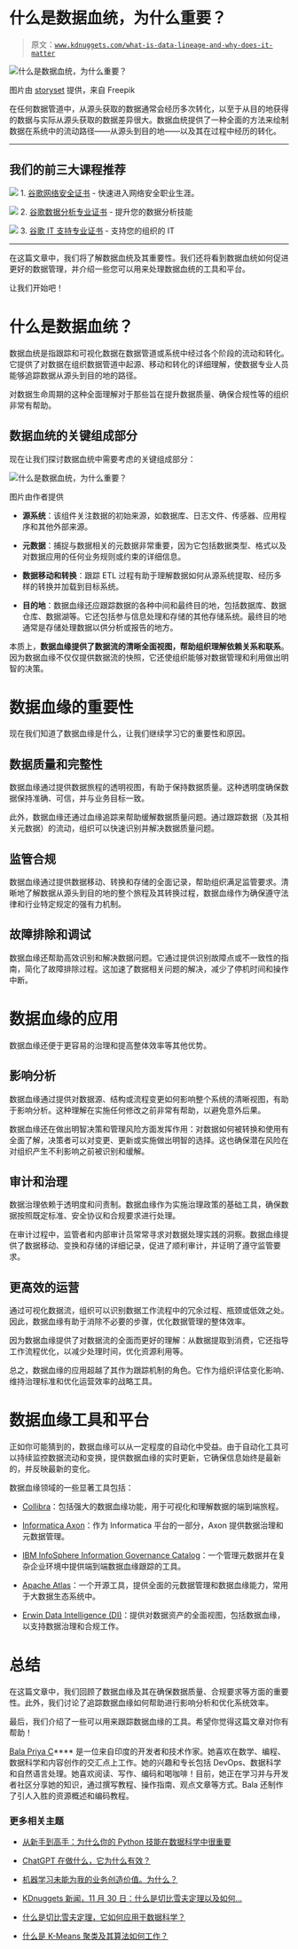 # 什么是数据血统，为什么重要？

> 原文：[`www.kdnuggets.com/what-is-data-lineage-and-why-does-it-matter`](https://www.kdnuggets.com/what-is-data-lineage-and-why-does-it-matter)

![什么是数据血统，为什么重要？](img/6cdac078918bcdc3318dbe294ef144fa.png)

图片由 [storyset](https://www.freepik.com/free-vector/data-points-concept-illustration_8497396.htm#query=data%20lineage&position=0&from_view=search&track=ais&uuid=e1ab7fd5-a404-43db-8d0b-553ccb834e10) 提供，来自 Freepik

在任何数据管道中，从源头获取的数据通常会经历多次转化，以至于从目的地获得的数据与实际从源头获取的数据差异很大。数据血统提供了一种全面的方法来绘制数据在系统中的流动路径——从源头到目的地——以及其在过程中经历的转化。

* * *

## 我们的前三大课程推荐

![](img/0244c01ba9267c002ef39d4907e0b8fb.png) 1\. [谷歌网络安全证书](https://www.kdnuggets.com/google-cybersecurity) - 快速进入网络安全职业生涯。

![](img/e225c49c3c91745821c8c0368bf04711.png) 2\. [谷歌数据分析专业证书](https://www.kdnuggets.com/google-data-analytics) - 提升您的数据分析技能

![](img/0244c01ba9267c002ef39d4907e0b8fb.png) 3\. [谷歌 IT 支持专业证书](https://www.kdnuggets.com/google-itsupport) - 支持您的组织的 IT

* * *

在这篇文章中，我们将了解数据血统及其重要性。我们还将看到数据血统如何促进更好的数据管理，并介绍一些您可以用来处理数据血统的工具和平台。

让我们开始吧！

# 什么是数据血统？

数据血统是指跟踪和可视化数据在数据管道或系统中经过各个阶段的流动和转化。它提供了对数据在组织数据管道中起源、移动和转化的详细理解，使数据专业人员能够追踪数据从源头到目的地的路径。

对数据生命周期的这种全面理解对于那些旨在提升数据质量、确保合规性等的组织非常有帮助。

## 数据血统的关键组成部分

现在让我们探讨数据血统中需要考虑的关键组成部分：

![什么是数据血统，为什么重要？](img/9b729fd37c49e7c1dd6c98f930e1ee91.png)

图片由作者提供

+   **源系统**：该组件关注数据的初始来源，如数据库、日志文件、传感器、应用程序和其他外部来源。

+   **元数据**：捕捉与数据相关的元数据非常重要，因为它包括数据类型、格式以及对数据应用的任何业务规则或约束的详细信息。

+   **数据移动和转换**：跟踪 ETL 过程有助于理解数据如何从源系统提取、经历多样的转换并加载到目标系统。

+   **目的地**：数据血缘还应跟踪数据的各种中间和最终目的地，包括数据库、数据仓库、数据湖等。它还包括参与信息处理和存储的其他存储系统。最终目的地通常是存储处理数据以供分析或报告的地方。

本质上，**数据血缘提供了数据流的清晰全面视图，帮助组织理解依赖关系和联系**。因为数据血缘不仅仅提供数据流的快照，它还使组织能够对数据管理和利用做出明智的决策。

# 数据血缘的重要性

现在我们知道了数据血缘是什么，让我们继续学习它的重要性和原因。

## 数据质量和完整性

数据血缘通过提供数据旅程的透明视图，有助于保持数据质量。这种透明度确保数据保持准确、可信，并与业务目标一致。

此外，数据血缘还通过血缘追踪来帮助缓解数据质量问题。通过跟踪数据（及其相关元数据）的流动，组织可以快速识别并解决数据质量问题。

## 监管合规

数据血缘通过提供数据移动、转换和存储的全面记录，帮助组织满足监管要求。清晰地了解数据从源头到目的地的整个旅程及其转换过程，数据血缘作为确保遵守法律和行业特定规定的强有力机制。

## 故障排除和调试

数据血缘还帮助高效识别和解决数据问题。它通过提供识别故障点或不一致性的指南，简化了故障排除过程。这加速了数据相关问题的解决，减少了停机时间和操作中断。

# 数据血缘的应用

数据血缘还便于更容易的治理和提高整体效率等其他优势。

## 影响分析

数据血缘通过提供对数据源、结构或流程变更如何影响整个系统的清晰视图，有助于影响分析。这种理解在实施任何修改之前非常有帮助，以避免意外后果。

数据血缘还在做出明智决策和管理风险方面发挥作用：对数据如何被转换和使用有全面了解，决策者可以对变更、更新或实施做出明智的选择。这也确保潜在风险在对组织产生不利影响之前被识别和缓解。

## 审计和治理

数据治理依赖于透明度和问责制。数据血缘作为实施治理政策的基础工具，确保数据按照既定标准、安全协议和合规要求进行处理。

在审计过程中，监管者和内部审计员常常寻求对数据处理实践的洞察。数据血缘提供了数据移动、变换和存储的详细记录，促进了顺利审计，并证明了遵守监管要求。

## 更高效的运营

通过可视化数据流，组织可以识别数据工作流程中的冗余过程、瓶颈或低效之处。因此，数据血缘有助于消除不必要的步骤，优化数据管理的整体效率。

因为数据血缘提供了对数据流的全面而更好的理解：从数据提取到消费，它还指导工作流程优化，以减少处理时间，优化资源利用等。

总之，数据血缘的应用超越了其作为跟踪机制的角色。它作为组织评估变化影响、维持治理标准和优化运营效率的战略工具。

# 数据血缘工具和平台

正如你可能猜到的，数据血缘可以从一定程度的自动化中受益。由于自动化工具可以持续监控数据流动和变换，提供数据血缘的实时更新，它确保信息始终是最新的，并反映最新的变化。

数据血缘领域的一些显著工具包括：

+   [Collibra](https://www.collibra.com/us/en/products/data-lineage)：包括强大的数据血缘功能，用于可视化和理解数据的端到端旅程。

+   [Informatica Axon](https://www.informatica.com/in/products/data-quality/axon-data-governance.html)：作为 Informatica 平台的一部分，Axon 提供数据治理和元数据管理。

+   [IBM InfoSphere Information Governance Catalog](https://www.ibm.com/products/information-governance-catalog)：一个管理元数据并在复杂企业环境中提供端到端数据血缘跟踪的工具。

+   [Apache Atlas](https://atlas.apache.org)：一个开源工具，提供全面的元数据管理和数据血缘能力，常用于大数据生态系统中。

+   [Erwin Data Intelligence (DI)](https://www.erwin.com/products/erwin-data-intelligence/)：提供对数据资产的全面视图，包括数据血缘，以支持数据治理和合规工作。

# 总结

在这篇文章中，我们回顾了数据血缘及其在确保数据质量、合规要求等方面的重要性。此外，我们讨论了追踪数据血缘如何帮助进行影响分析和优化系统效率。

最后，我们介绍了一些可以用来跟踪数据血缘的工具。希望你觉得这篇文章对你有帮助！

**[](https://twitter.com/balawc27)**[Bala Priya C](https://www.kdnuggets.com/wp-content/uploads/bala-priya-author-image-update-230821.jpg)**** 是一位来自印度的开发者和技术作家。她喜欢在数学、编程、数据科学和内容创作的交汇点上工作。她的兴趣和专长包括 DevOps、数据科学和自然语言处理。她喜欢阅读、写作、编码和喝咖啡！目前，她正在学习并与开发者社区分享她的知识，通过撰写教程、操作指南、观点文章等方式。Bala 还制作了引人入胜的资源概述和编码教程。

### 更多相关主题

+   [从新手到高手：为什么你的 Python 技能在数据科学中很重要](https://www.kdnuggets.com/novice-to-ninja-why-your-python-skills-matter-in-data-science)

+   [ChatGPT 在做什么，它为什么有效？](https://www.kdnuggets.com/2023/04/chatgpt-work.html)

+   [机器学习未能为我的业务创造价值。为什么？](https://www.kdnuggets.com/2021/12/machine-learning-produce-value-business.html)

+   [KDnuggets 新闻，11 月 30 日：什么是切比雪夫定理以及如何…](https://www.kdnuggets.com/2022/n46.html)

+   [什么是切比雪夫定理，它如何应用于数据科学？](https://www.kdnuggets.com/2022/11/chebychev-theorem-apply-data-science.html)

+   [什么是 K-Means 聚类及其算法如何工作？](https://www.kdnuggets.com/2023/05/kmeans-clustering-algorithm-work.html)
